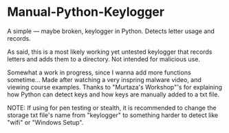 # Manual-Python-Keylogger
A simple — maybe broken, keylogger in Python. Detects letter usage and records.

As said, this is a most likely working yet untested keylogger that records letters and adds them to a directory.
Not intended for malicious use.

Somewhat a work in progress, since I wanna add more functions sometime...
Made after watching a very inspring malware video, and viewing course examples.
Thanks to "Murtaza's Workshop"'s for explaining how Python can detect keys and how keys are manually added to a txt file.

NOTE: If using for pen testing or stealth, it is recommended to change the storage txt file's name from "keylogger" to 
something harder to detect like "wifi" or "Windows Setup".
